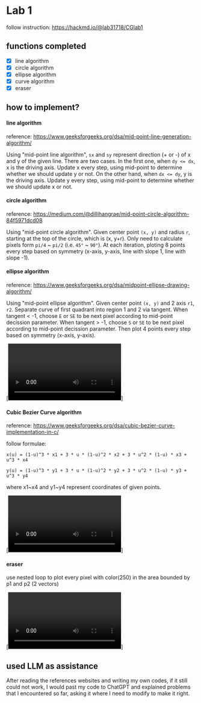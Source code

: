 # Lab 1
follow instruction: https://hackmd.io/@lab31718/CGlab1

## functions completed
- [X] line algorithm
- [X] circle algorithm
- [X] ellipse algorithm
- [X] curve algorithm
- [X] eraser

## how to implement?
#### line algorithm
reference: <https://www.geeksforgeeks.org/dsa/mid-point-line-generation-algorithm/>

Using "mid-point line algorithm", `sx` and `sy` represent direction (+ or -) of x and y of the given line. There are two cases. In the first one, when `dy <= dx`, x is the driving axis. Update x every step, using mid-point to determine whether we should update y or not. On the other hand, when `dx <= dy`, y is the driving axis. Update y every step, using mid-point to determine whether we should update x or not.

#### circle algorithm
reference: <https://medium.com/@dillihangrae/mid-point-circle-algorithm-84f5971dcd08>

Using "mid-point circle algorithm". Given center point `(x, y)` and radius `r`, starting at the top of the circle, which is  (x, y+r). Only need to calculate pixels form `pi/4` ~ `pi/2` (i.e. `45°` ~ `90°`). At each iteration, ploting 8 points every step based on symmetry (x-axis, y-axis, line with slope 1, line with slope -1).

#### ellipse algorithm
reference: <https://www.geeksforgeeks.org/dsa/midpoint-ellipse-drawing-algorithm/>

Using "mid-point ellipse algorithm". Given center point `(x, y)` and 2 axis `r1`, `r2`. Separate curve of first quadrant into region 1 and 2 via tangent. When tangent < -1, choose `E` or `SE` to be next pixel according to mid-point decission parameter. When tangent > -1, choose `S` or `SE` to be next pixel according to mid-point decission parameter. Then plot 4 points every step based on symmetry (x-axis, y-axis).

[![ellipse demo](https://github.com/mag-galaxy/3D-Computer-Graphics/blob/main/Lab_1/video/ellipse.mp4)]

#### Cubic Bezier Curve algorithm
reference: <https://www.geeksforgeeks.org/dsa/cubic-bezier-curve-implementation-in-c/>

follow formulae: 

`x(u) = (1-u)^3 * x1 + 3 * u * (1-u)^2 * x2 + 3 * u^2 * (1-u) * x3 + u^3 * x4`

`y(u) = (1-u)^3 * y1 + 3 * u * (1-u)^2 * y2 + 3 * u^2 * (1-u) * y3 + u^3 * y4`

where x1~x4 and y1~y4 represent coordinates of given points.

[![bezier curve demo](https://github.com/mag-galaxy/3D-Computer-Graphics/blob/main/Lab_1/video/curve.mp4)]

#### eraser
use nested loop to plot every pixel with color(250) in the area bounded by p1 and p2 (2 vectors)

[![eraser demo](https://github.com/mag-galaxy/3D-Computer-Graphics/blob/main/Lab_1/video/eraser.mp4)]

## used LLM as assistance
After reading the references websites and writing my own codes, if it still could not work, I would past my code to ChatGPT and explained problems that I encountered so far, asking it where I need to modify to make it right.
